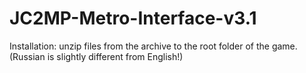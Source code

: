 # JC2MP-Metro-Interface-v3.1
Installation: unzip files from the archive to the root folder of the game. (Russian is slightly different from English!)
